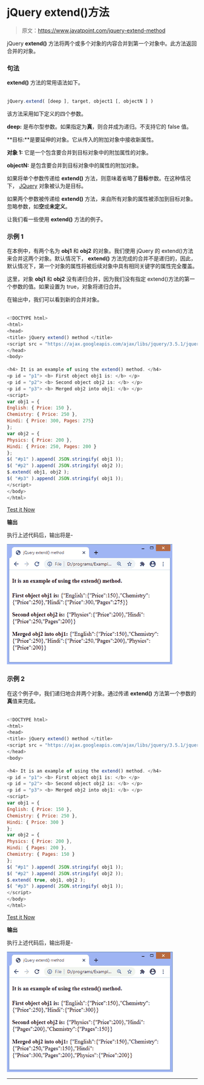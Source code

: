 # jQuery extend()方法

> 原文：<https://www.javatpoint.com/jquery-extend-method>

jQuery **extend()** 方法将两个或多个对象的内容合并到第一个对象中。此方法返回合并的对象。

### 句法

**extend()** 方法的常用语法如下。

```js

jQuery.extend( [deep ], target, object1 [, objectN ] )

```

该方法采用如下定义的四个参数。

**deep:** 是布尔型参数。如果指定为**真**，则合并成为递归。不支持它的 false 值。

**目标:**是要延伸的对象。它从传入的附加对象中接收新属性。

**对象 1:** 它是一个包含要合并到目标对象中的附加属性的对象。

**objectN:** 是包含要合并到目标对象中的属性的附加对象。

如果将单个参数传递给 **extend()** 方法，则意味着省略了**目标**参数。在这种情况下， [JQuery](https://www.javatpoint.com/jquery-tutorial) 对象被认为是目标。

如果两个参数被传递给 **extend()** 方法，来自所有对象的属性被添加到目标对象。忽略参数，如**空**或**未定义**。

让我们看一些使用 **extend()** 方法的例子。

### 示例 1

在本例中，有两个名为 **obj1** 和 **obj2** 的对象。我们使用 jQuery 的 extend()方法来合并这两个对象。默认情况下， **extend()** 方法完成的合并不是递归的，因此，默认情况下，第一个对象的属性将被后续对象中具有相同关键字的属性完全覆盖。

这里，对象 **obj1** 和 **obj2** 没有递归合并，因为我们没有指定 extend()方法的第一个参数的值。如果设置为 true，对象将递归合并。

在输出中，我们可以看到新的合并对象。

```js

<!DOCTYPE html>
<html>
<head>
<title> jQuery extend() method </title>
<script src = "https://ajax.googleapis.com/ajax/libs/jquery/3.5.1/jquery.min.js"> </script>
</head>
<body>

<h4> It is an example of using the extend() method. </h4>
<p id = "p1"> <b> First object obj1 is: </b> </p>
<p id = "p2"> <b> Second object obj2 is: </b> </p>
<p id = "p3"> <b> Merged obj2 into obj1: </b> </p>
<script>
var obj1 = {
English: { Price: 150 },
Chemistry: { Price: 250 },
Hindi: { Price: 300, Pages: 275}
};
var obj2 = {
Physics: { Price: 200 },
Hindi: { Price: 250, Pages: 200 }
};
$( "#p1" ).append( JSON.stringify( obj1 ));
$( "#p2" ).append( JSON.stringify( obj2 ));
$.extend( obj1, obj2 );
$( "#p3" ).append( JSON.stringify( obj1 ));
</script>
</body>
</html>

```

[Test it Now](https://www.javatpoint.com/oprweb/test.jsp?filename=jquery-extend-method1)

**输出**

执行上述代码后，输出将是-

![jQuery extend() method](img/a87b29c6bd86f8020c83458089d91470.png)

### 示例 2

在这个例子中，我们递归地合并两个对象。通过传递 **extend()** 方法第一个参数的**真**值来完成。

```js

<!DOCTYPE html>
<html>
<head>
<title> jQuery extend() method </title>
<script src = "https://ajax.googleapis.com/ajax/libs/jquery/3.5.1/jquery.min.js"> </script>
</head>
<body>

<h4> It is an example of using the extend() method. </h4>
<p id = "p1"> <b> First object obj1 is: </b> </p>
<p id = "p2"> <b> Second object obj2 is: </b> </p>
<p id = "p3"> <b> Merged obj2 into obj1: </b> </p>
<script>
var obj1 = {
English: { Price: 150 },
Chemistry: { Price: 250 },
Hindi: { Price: 300 }
};
var obj2 = {
Physics: { Price: 200 },
Hindi: { Pages: 200 },
Chemistry: { Pages: 150 }
};
$( "#p1" ).append( JSON.stringify( obj1 ));
$( "#p2" ).append( JSON.stringify( obj2 ));
$.extend( true, obj1, obj2 );
$( "#p3" ).append( JSON.stringify( obj1 ));
</script>
</body>
</html>

```

[Test it Now](https://www.javatpoint.com/oprweb/test.jsp?filename=jquery-extend-method2)

**输出**

执行上述代码后，输出将是-

![jQuery extend() method](img/f0c07675fd4abe93ae0ea4db0f97b324.png)

* * *